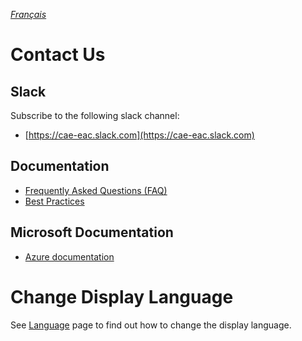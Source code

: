 _[Français](../../fr/ContactezNous)_
# Contact Us
## Slack
Subscribe to the following slack channel:
 - [https://cae-eac.slack.com](https://cae-eac.slack.com)

## Documentation
- [Frequently Asked Questions (FAQ)](FAQ.md)
- [Best Practices](BestPractices.md)

## Microsoft Documentation 
 - [Azure documentation](https://docs.microsoft.com/en-ca/azure/)

# Change Display Language
See [Language](Language.md) page to find out how to change the display language.




